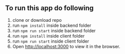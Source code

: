 
## To run this app do following 

1. clone or download repo
2. run `npm install` inside backend folder
3. run `npm run start` inside backend folder
4. run `npm install` inside client folder
5. run `npm run start` inside client folder
6. Open [http://localhost:3000](http://localhost:3000) to view it in the browser.

